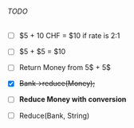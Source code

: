 ###### TODO
- [ ] $5 + 10 CHF = $10 if rate is 2:1
- [ ] $5 + $5 = $10
- [ ] Return Money from 5$ + 5$
- [x] ~~Bank-\>reduce(Money);~~
- [ ] **Reduce Money with conversion**
- [ ] Reduce(Bank, String)

